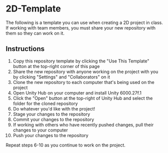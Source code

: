 # 2D-Template

The following is a template you can use when creating a 2D project in class. If working with team members, you must share your new repository with them so they can work on it.

## Instructions

1. Copy this repository template by clicking the "Use This Template" button at the top-right corner of this page
2. Share the new repository with anyone working on the project with you by clicking "Settings" and "Collaborators" on it
3. Clone the new repository to each computer that's being used on the project
4. Open Unity Hub on your computer and install Unity 6000.27f.1
5. Click the "Open" button at the top-right of Unity Hub and select the folder for the cloned repository
6. Do whatever you'd like with the project!
7. Stage your changes to the repository
8. Commit your changes to the repository
9. If working with others who have recently pushed changes, pull their changes to your computer
10. Push your changes to the repository

Repeat steps 6-10 as you continue to work on the project.
